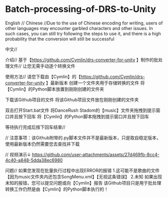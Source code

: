 # Batch-processing-of-DRS-to-Unity

English // Chinese
//Due to the use of Chinese encoding for writing, users of other languages may encounter garbled characters and other issues. In such cases, you can still try following the steps to use it, and there is a high probability that the conversion will still be successful


中文//

介绍//
基于【https://github.com/Cymlin/drs-converter-for-unity  】制作的批处理文件//
让您无需手动逐个转换文件

使用方法//
请您下载由【Cymlin】的【https://github.com/Cymlin/drs-converter-for-unity  】最新版本
创建一个文件夹用于存储转换的文件
将【Cymlin】的Python脚本放置到刚刚创建的文件夹

下载该Github项目的文件
将该Github项目文件放在刚刚创建的文件夹

双击打开Start.bat文件
将DanceRush Stadom的【music】文件夹拖拽到提示窗口并且按下回车
将【Cymlin】的Python脚本拖拽到提示窗口并且按下回车

等待执行完成后按下回车结束//

//
注意事项：该Github附带的.py脚本文件并不是最新版本，只是取自稳定版本，使用最新版本仍然需要您去查找并下载


//
视频演示↓
https://github.com/user-attachments/assets/27d469fb-8cc4-4c40-a848-5dda38ec6980


问题//
如果您发现在批量执行过程中出现ERROR的报错
1.这可能不是歌曲的文件【因为music文件夹内还包含SongMenu.xml】【无视这条错误】
2.未知
如果出现未知的报错，您可以提交问题或向【Cymlin】报告
该Github项目只是用于批处理
转换工作仍然是由【Cymlin】的Python脚本执行的！
